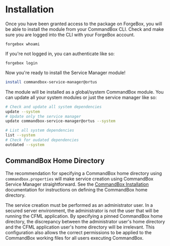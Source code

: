 # Installation

Once you have been granted access to the package on ForgeBox, you will be able to install the module from your CommandBox CLI.  Check and make sure you are logged into the CLI with your ForgeBox account.

```text
forgebox whoami
```

If you're not logged in, you can authenticate like so:

```text
forgebox login
```

Now you're ready to install the Service Manager module!

```bash
install commandbox-service-manager@ortus
```

The module will be installed as a global/system CommandBox module.  You can update all your system modules or just the service manager like so:

```bash
# Check and update all system dependencies
update --system
# Update only the service manager
update commandbox-service-manager@ortus --system

# List all system dependencies
list --system
# Check for oudated dependencies
outdated --system
```

## CommandBox Home Directory

The recommendation for specifying a CommandBox home directory using `commandbox.properties` will make service creation using CommandBox Service Manager straightforward. See the [CommandBox Installation](https://commandbox.ortusbooks.com/setup/installation) documentation for instructions on defining the CommandBox home directory.

The service creation must be performed as an administrator user. In a secured server environment, the administrator is not the user that will be running the CFML application. By specifying a pinned CommandBox home directory, the discrepancy between the administrator user's home directory and the CFML application user's home directory will be irrelevant. This configuration also allows the correct permissions to be applied to the CommandBox working files for all users executing CommandBox.

